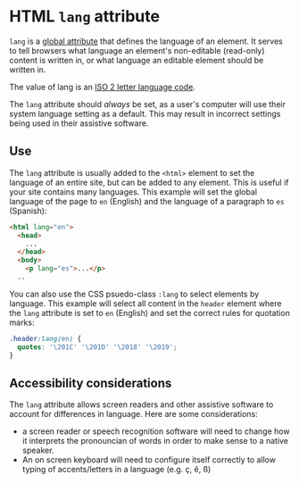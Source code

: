 # HTML `lang` attribute

`lang` is a [global attribute](https://developer.mozilla.org/en-US/docs/Web/HTML/Global_attributes) that defines the language of an element. It serves to tell browsers what language an element's non-editable (read-only) content is written in, or what language an editable element should be written in.

The value of lang is an [ISO 2 letter language code](https://www.sitepoint.com/iso-2-letter-language-codes/).

The `lang` attribute should *always* be set, as a user's computer will use their system language setting as a default. This may result in incorrect settings being used in their assistive software.

## Use
The `lang` attribute is usually added to the `<html>` element to set the language of an entire site, but can be added to any element. This is useful if your site contains many languages. This example will set the global language of the page to `en` (English) and the language of a paragraph to `es` (Spanish):

```html
<html lang="en">
  <head>
    ...
  </head>
  <body>
    <p lang="es">...</p>
  ..
```

You can also use the CSS psuedo-class `:lang` to select elements by language.
This example will select all content in the `header` element where the `lang` attribute is set to `en` (English) and set the correct rules for quotation marks:

```css
.header:lang(en) {
  quotes: '\201C' '\201D' '\2018' '\2019';
}
```

## Accessibility considerations

The `lang` attribute allows screen readers and other assistive software to account for differences in language. Here are some considerations:
- a screen reader or speech recognition software will need to change how it interprets the pronouncian of words in order to make sense to a native speaker.
- An on screen keyboard will need to configure itself correctly to allow typing of accents/letters in a language (e.g. ç, ê, ß)
